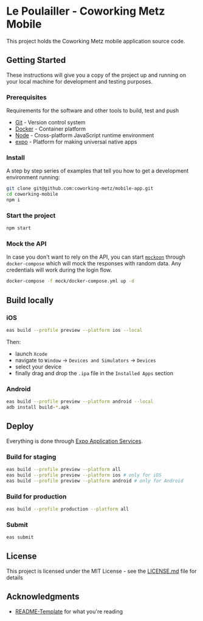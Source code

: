 # Le Poulailler - Coworking Metz Mobile

This project holds the Coworking Metz mobile application source code.

## Getting Started

These instructions will give you a copy of the project up and running on
your local machine for development and testing purposes.

### Prerequisites

Requirements for the software and other tools to build, test and push

- [Git](https://git-scm.com/) - Version control system
- [Docker](https://www.docker.com/) - Container platform
- [Node](https://nodejs.org/en) - Cross-platform JavaScript runtime environment
- [expo](https://docs.expo.dev/) - Platform for making universal native apps

### Install

A step by step series of examples that tell you how to get a development environment running:

```bash
git clone git@github.com:coworking-metz/mobile-app.git
cd coworking-mobile
npm i
```

### Start the project

```bash
npm start
```

### Mock the API

In case you don't want to rely on the API, you can start [`mockoon`](https://mockoon.com) through `docker-compose`
which will mock the responses with random data.
Any credentials will work during the login flow.

```bash
docker-compose -f mock/docker-compose.yml up -d
```

## Build locally

### iOS

```bash
eas build --profile preview --platform ios --local
```
Then:
- launch `Xcode`
- navigate to `Window` -> `Devices and Simulators` -> `Devices`
- select your device
- finally drag and drop the `.ipa` file in the `Installed Apps` section

### Android

```bash
eas build --profile preview --platform android --local
adb install build-*.apk
```

## Deploy

Everything is done through [Expo Application Services](https://docs.expo.dev/guides/overview/).

### Build for staging

```bash
eas build --profile preview --platform all
eas build --profile preview --platform ios # only for iOS
eas build --profile preview --platform android # only for Android
```

### Build for production

```bash
eas build --profile production --platform all
```

### Submit

```bash
eas submit
```

## License

This project is licensed under the MIT License - see the [LICENSE.md](LICENSE.md) file for details

## Acknowledgments

- [README-Template](https://github.com/PurpleBooth/a-good-readme-template) for what you're reading


